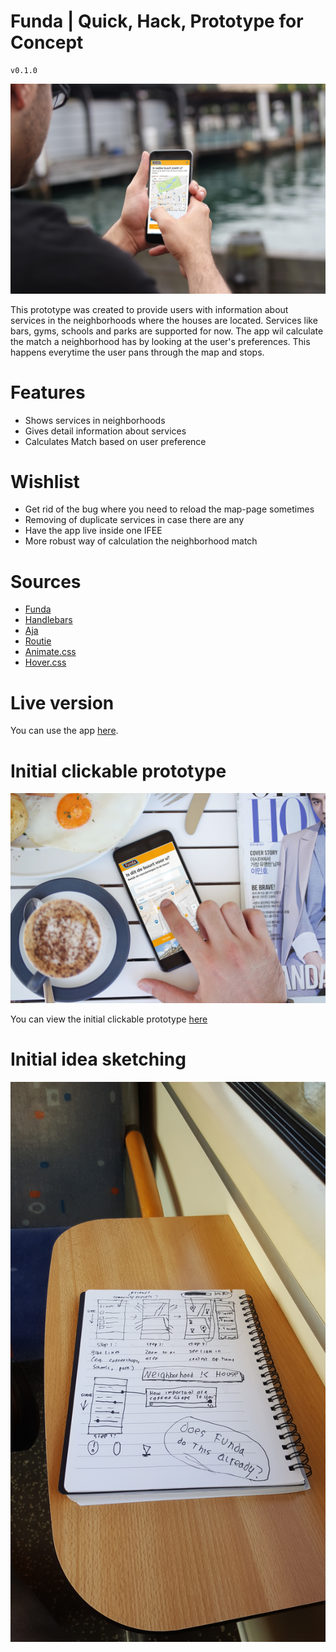 # Funda | Quick, Hack, Prototype for Concept
	v0.1.0
![alt tag](https://raw.githubusercontent.com/DaveBitter/minor-webdev_funda/master/images/app.jpg)

This prototype was created to provide users with information about services in the neighborhoods where the houses are located. Services like bars, gyms, schools and parks are supported for now. The app wil calculate the match a neighborhood has by looking at the user's preferences. This happens everytime the user pans through the map and stops.

# Features
+ Shows services in neighborhoods
+ Gives detail information about services
+ Calculates Match based on user preference

# Wishlist
+ Get rid of the bug where you need to reload the map-page sometimes
+ Removing of duplicate services in case there are any
+ Have the app live inside one IFEE
+ More robust way of calculation the neighborhood match

# Sources
+ [Funda](http://www.funda.nl/)
+ [Handlebars](http://handlebarsjs.com/)
+ [Aja](http://krampstudio.com/aja.js/)
+ [Routie](https://github.com/jgallen23/routie)
+ [Animate.css](https://github.com/daneden/animate.css)
+ [Hover.css](https://github.com/IanLunn/Hover)

# Live version
You can use the app [here](http://webdev.davebitter.com/exercises/funda/eindopdracht/#map).

# Initial clickable prototype
![alt tag](https://raw.githubusercontent.com/DaveBitter/minor-webdev_funda/master/images/clickable_prototype.jpg)

You can view the initial clickable prototype [here](https://xd.adobe.com/view/d8bf2160-9be9-47d8-96c2-d9d06eb05fb5/)

# Initial idea sketching
![alt tag](https://raw.githubusercontent.com/DaveBitter/minor-webdev_funda/master/images/idea_sketching.jpg)